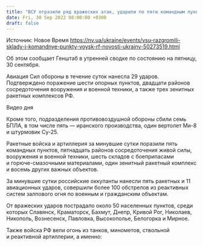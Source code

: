 ```yaml
---
title: "ВСУ отразили ряд вражеских атак, ударили по пяти командным пунктам и шести складам войск РФ — Генштаб"
date: Fri, 30 Sep 2022 08:00:00 +0300
draft: false
---
```

Источник: Новое Время https://nv.ua/ukraine/events/vsu-razgromili-sklady-i-komandnye-punkty-voysk-rf-novosti-ukrainy-50273519.html


Об этом сообщает Генштаб в утренней сводке по состоянию на пятницу, 30 сентября.

Авиация Сил обороны в течение суток нанесла 29 ударов. Подтверждено поражение шести опорных пунктов, двадцати районов сосредоточения вооружения и военной техники, а также трех зенитных ракетных комплексов РФ.

 Видео дня   

Кроме того, подразделения противовоздушной обороны сбили семь БПЛА, в том числе пять — иранского производства, один вертолет Ми-8 и штурмовик Су-25.

Ракетные войска и артиллерия за минувшие сутки поразили пять командных пунктов, пятнадцать районов сосредоточения живой силы, вооружения и военной техники, шесть складов с боеприпасами и горюче-смазочными материалами, один зенитный ракетный комплекс и восемь других важных объектов.

За минувшие сутки российские оккупанты нанесли пять ракетных и 11 авиационных ударов, совершили более 100 обстрелов из реактивных систем залпового огня по военным и гражданским объектам.

От вражеских ударов пострадало около 50 населенных пунктов, среди которых Славянск, Краматорск, Бахмут, Днепр, Кривой Рог, Николаев, Никополь, Вознесенск, Павловка, Высокополье, Белогорка и Мирное.

Также войска РФ вели огонь из танков, минометов, ствольной и реактивной артиллерии, а именно:
